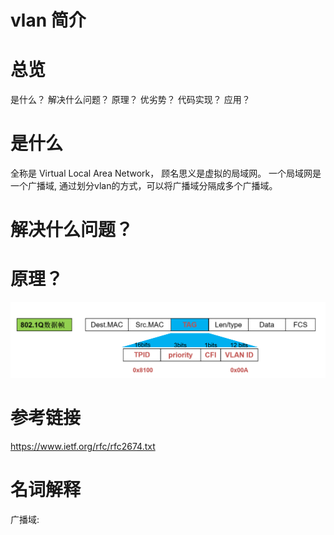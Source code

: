 # vlan 简介

# 总览
是什么？
解决什么问题？
原理？
优劣势？
代码实现？
应用？

# 是什么
全称是 Virtual Local Area Network， 顾名思义是虚拟的局域网。
一个局域网是一个广播域, 通过划分vlan的方式，可以将广播域分隔成多个广播域。


# 解决什么问题？


# 原理？
![image info](../docs/assets/images/test.png)
# 参考链接

https://www.ietf.org/rfc/rfc2674.txt

# 名词解释
广播域: 
